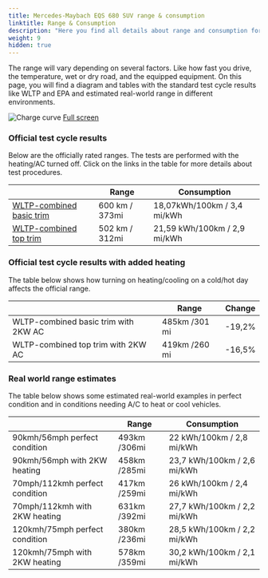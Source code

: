 ```yaml
---
title: Mercedes-Maybach EQS 680 SUV range & consumption
linktitle: Range & Consumption
description: "Here you find all details about range and consumption for Mercedes-Maybach EQS 680 SUV."
weight: 9
hidden: true
---
```

<!-- markdownlint-disable MD033 -->
<object type="image/svg+xml" data="../modelnavigation.svg"></object>

The range will vary depending on several factors. Like how fast you drive, the temperature, wet or dry road, and the equipped equipment. On this page, you will find a diagram and tables with the standard test cycle results like WLTP and EPA and estimated real-world range in different environments. 

![Charge curve](../range.svg  "Range information")
[Full screen](../range.svg)

### Official test cycle results

Below are the officially rated ranges. The tests are performed with the heating/AC turned off. Click on the links in the table for more details about test procedures. 

| | Range  | Consumption  |
|----|-----|------|
| [WLTP-combined basic trim](../../../../../guides/understandingrange/wltp/) | 600 km / 373mi |18,07kWh/100km / 3,4 mi/kWh | 
| [WLTP-combined top trim](../../../../../guides/understandingrange/wltp/) | 502 km / 312mi | 21,59 kWh/100km / 2,9 mi/kWh | 

### Official test cycle results with added heating

The table below shows how turning on heating/cooling on a cold/hot day affects the official range. 

| | Range  | Change  |
|----|-----|------|
| WLTP-combined basic trim with 2KW AC | 485km /301 mi | -19,2%|
| WLTP-combined top trim with 2KW AC | 419km /260 mi | -16,5%|

### Real world range estimates

The table below shows some estimated real-world examples in perfect condition and in conditions needing A/C to heat or cool vehicles. 

| | Range  | Consumption  |
|----|-----|------|
| 90kmh/56mph perfect condition | 493km /306mi| 22 kWh/100km / 2,8 mi/kWh |
| 90kmh/56mph with 2KW heating | 458km /285mi| 23,7 kWh/100km / 2,6 mi/kWh |
| 70mph/112kmh perfect condition | 417km /259mi| 26 kWh/100km / 2,4 mi/kWh|
| 70mph/112kmh with 2KW heating | 631km /392mi| 27,7 kWh/100km / 2,2 mi/kWh  |
| 120kmh/75mph perfect condition | 380km /236mi| 28,5 kWh/100km / 2,2 mi/kWh |
| 120kmh/75mph with 2KW heating | 578km /359mi| 30,2 kWh/100km / 2,1 mi/kWh |
